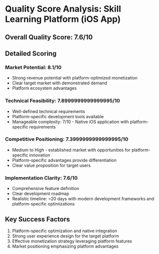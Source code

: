 # Quality Score Analysis: Skill Learning Platform (iOS App)

## Overall Quality Score: 7.6/10

## Detailed Scoring

### Market Potential: 8.1/10
- Strong revenue potential with platform-optimized monetization
- Clear target market with demonstrated demand
- Platform ecosystem advantages

### Technical Feasibility: 7.8999999999999995/10
- Well-defined technical requirements
- Platform-specific development tools available
- Manageable complexity: 7/10 - Native iOS application with platform-specific requirements

### Competitive Positioning: 7.3999999999999995/10
- Medium to High - established market with opportunities for platform-specific innovation
- Platform-specific advantages provide differentiation
- Clear value proposition for target users

### Implementation Clarity: 7.6/10
- Comprehensive feature definition
- Clear development roadmap
- Realistic timeline: ~20 days with modern development frameworks and platform-specific optimizations

## Key Success Factors
1. Platform-specific optimization and native integration
2. Strong user experience design for the target platform
3. Effective monetization strategy leveraging platform features
4. Market positioning emphasizing platform advantages

